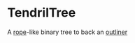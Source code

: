 # TendrilTree

A [rope](https://en.wikipedia.org/wiki/Rope_(data_structure))-like binary tree to back an [outliner](http://outliners.com/default.html)